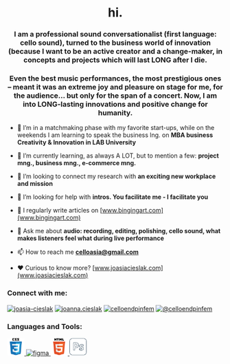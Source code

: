 <h1 align="center">hi.</h1>
<h3 align="center">I am a professional sound conversationalist (first language: cello sound), turned to the business world of innovation (because I want to be an active creator and a change-maker, in concepts and projects which will last LONG after I die. </h3>
<h3 align="center">Even the best music performances, the most prestigious ones – meant it was an extreme joy and pleasure on stage for me, for the audience… but only for the span of a concert. Now, I am into LONG-lasting innovations and positive change for humanity. </h3>

- 🔭 I’m in a matchmaking phase with my favorite start-ups, while on the weekends I am learning to speak the business lng. on **MBA business Creativity & Innovation in LAB University**

- 🌱 I’m currently learning, as always A LOT, but to mention a few: **project mng., business mng., e-commerce mng.**

- 👯 I’m looking to connect my research with **an exciting new workplace and mission**

- 🤝 I’m looking for help with **intros. You facilitate me - I facilitate you**

- 📝 I regularly write articles on [www.bingingart.com](www.bingingart.com)

- 💬 Ask me about **audio: recording, editing, polishing, cello sound, what makes listeners feel what during live performance**

- 📫 How to reach me **celloasia@gmail.com**

- ❤️ Curious to know more? [www.joasiacieslak.com](www.joasiacieslak.com)

<h3 align="left">Connect with me:</h3>
<p align="left">
<a href="https://linkedin.com/in/joasia-cieslak" target="blank"><img align="center" src="https://raw.githubusercontent.com/rahuldkjain/github-profile-readme-generator/master/src/images/icons/Social/linked-in-alt.svg" alt="joasia-cieslak" height="30" width="40" /></a>
<a href="https://fb.com/joanna.cieslak" target="blank"><img align="center" src="https://raw.githubusercontent.com/rahuldkjain/github-profile-readme-generator/master/src/images/icons/Social/facebook.svg" alt="joanna.cieslak" height="30" width="40" /></a>
<a href="https://instagram.com/celloendpinfem" target="blank"><img align="center" src="https://raw.githubusercontent.com/rahuldkjain/github-profile-readme-generator/master/src/images/icons/Social/instagram.svg" alt="celloendpinfem" height="30" width="40" /></a>
<a href="https://www.youtube.com/c/@celloendpinfem" target="blank"><img align="center" src="https://raw.githubusercontent.com/rahuldkjain/github-profile-readme-generator/master/src/images/icons/Social/youtube.svg" alt="@celloendpinfem" height="30" width="40" /></a>
</p>

<h3 align="left">Languages and Tools:</h3>
<p align="left"> <a href="https://www.w3schools.com/css/" target="_blank" rel="noreferrer"> <img src="https://raw.githubusercontent.com/devicons/devicon/master/icons/css3/css3-original-wordmark.svg" alt="css3" width="40" height="40"/> </a> <a href="https://www.figma.com/" target="_blank" rel="noreferrer"> <img src="https://www.vectorlogo.zone/logos/figma/figma-icon.svg" alt="figma" width="40" height="40"/> </a> <a href="https://www.w3.org/html/" target="_blank" rel="noreferrer"> <img src="https://raw.githubusercontent.com/devicons/devicon/master/icons/html5/html5-original-wordmark.svg" alt="html5" width="40" height="40"/> </a> <a href="https://www.photoshop.com/en" target="_blank" rel="noreferrer"> <img src="https://raw.githubusercontent.com/devicons/devicon/master/icons/photoshop/photoshop-line.svg" alt="photoshop" width="40" height="40"/> </a> </p>

